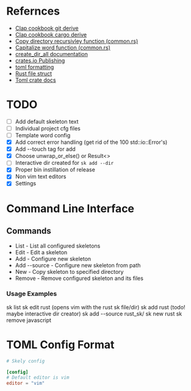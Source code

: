 # Refernces
- [Clap cookbook git derive](https://docs.rs/clap/latest/clap/_derive/_cookbook/git_derive/index.html)
- [Clap cookbook cargo derive](https://docs.rs/clap/latest/clap/_derive/_cookbook/cargo_example_derive/index.html)
- [Copy directory recursivley function (common.rs)](https://nick.groenen.me/notes/recursively-copy-files-in-rust/)
- [Capitalize word function (common.rs)](https://nick.groenen.me/notes/capitalize-a-string-in-rust/)
- [create_dir_all documentation](https://doc.rust-lang.org/std/fs/fn.create_dir_all.html)
- [crates.io Publishing](https://doc.rust-lang.org/cargo/reference/publishing.html)
- [toml formatting](https://toml.io/en/)
- [Rust file struct](https://doc.rust-lang.org/std/fs/struct.File.html)
- [Toml crate docs](https://docs.rs/toml/latest/toml/#)

# TODO
- [ ] Add default skeleton text
- [ ] Individual project cfg files
- [ ] Template word config
- [x] Add correct error handling (get rid of the 100 std::io::Error's)
- [x] Add --touch tag for add
- [x] Choose unwrap_or_else() or Result<>
- [ ] Interactive dir created for `sk add --dir`
- [x] Proper bin instillation of release
- [x] Non vim text editors
- [x] Settings

# Command Line Interface

## Commands

- List                       - List all configured skeletons
- Edit <Skeleton>            - Edit a skeleton
- Add <Name>                 - Configure new skeleton
- Add <Name> --source <Path> - Configure new skeleton from path
- New <Path>                 - Copy skeleton to specified directory
- Remove <Skeleton>          - Remove configured skeleton and its files

### Usage Examples

sk list
sk edit rust (opens vim with the rust sk file/dir)
sk add rust (todo! maybe interactive dir creator)
sk add --source rust_sk/
sk new rust
sk remove javascript
















# TOML Config Format

```toml
# Skely config

[config]
# Default editor is vim
editor = "vim"
```



